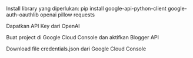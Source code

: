 Install library yang diperlukan: pip install google-api-python-client google-auth-oauthlib openai pillow requests

Dapatkan API Key dari OpenAI

Buat project di Google Cloud Console dan aktifkan Blogger API

Download file credentials.json dari Google Cloud Console

